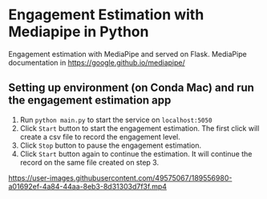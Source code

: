 # Engagement Estimation with Mediapipe in Python
Engagement estimation with MediaPipe and served on Flask.
MediaPipe documentation in https://google.github.io/mediapipe/

## Setting up environment (on Conda Mac) and run the engagement estimation app
1. Run `python main.py` to start the service on `localhost:5050`
2. Click `Start` button to start the engagement estimation. The first click will create a csv file to record the engagement level.
3. Click `Stop` button to pause the engagement estimation. 
4. Click `Start` button again to continue the estimation. It will continue the record on the same file created on step 3.



https://user-images.githubusercontent.com/49575067/189556980-a01692ef-4a84-44aa-8eb3-8d31303d7f3f.mp4

